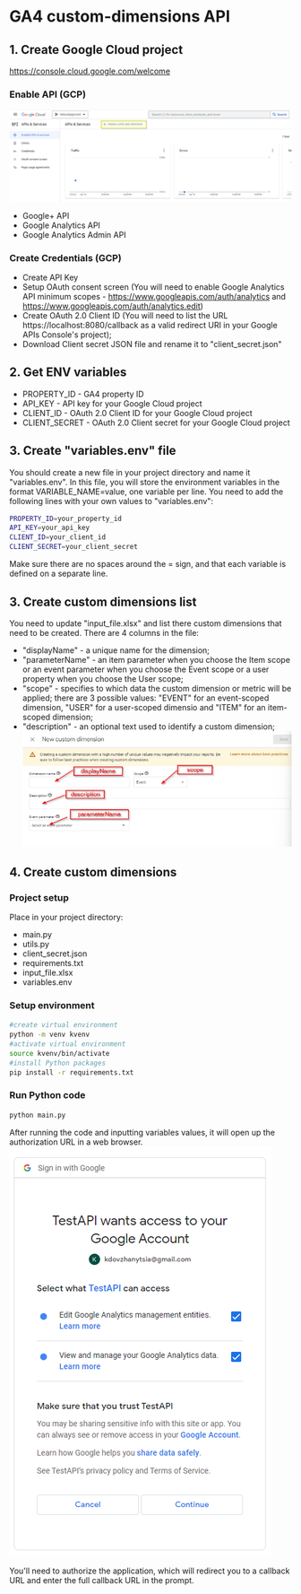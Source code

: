 # GA4 custom-dimensions API

## 1. Create Google Cloud project
https://console.cloud.google.com/welcome

### Enable API (GCP)
![Alt text](/pix/enableapi.png)
- Google+ API
- Google Analytics API
- Google Analytics Admin API

### Create Credentials (GCP)
- Create API Key
- Setup OAuth consent screen (You will need to enable Google Analytics API minimum scopes - https://www.googleapis.com/auth/analytics and https://www.googleapis.com/auth/analytics.edit)
- Create OAuth 2.0 Client ID (You will need to list the URL https://localhost:8080/callback as a valid redirect URI in your Google APIs Console's project);
- Download Client secret JSON file and rename it to "client_secret.json"

## 2. Get ENV variables
- PROPERTY_ID - GA4 property ID
- API_KEY - API key for your Google Cloud project
- CLIENT_ID - OAuth 2.0 Client ID for your Google Cloud project
- CLIENT_SECRET - OAuth 2.0 Client secret for your Google Cloud project

## 3. Create "variables.env" file
You should create a new file in your project directory and name it "variables.env". In this file, you will store the environment variables in the format VARIABLE_NAME=value, one variable per line. You need to add the following lines with your own values to "variables.env":
```bash
PROPERTY_ID=your_property_id
API_KEY=your_api_key
CLIENT_ID=your_client_id
CLIENT_SECRET=your_client_secret
```
Make sure there are no spaces around the = sign, and that each variable is defined on a separate line.

## 3. Create custom dimensions list
You need to update "input_file.xlsx" and list there custom dimensions that need to be created. There are 4 columns in the file:
- "displayName" - a unique name for the dimension;
- "parameterName" - an item parameter when you choose the Item scope or an event parameter when you choose the Event scope or a user property when you choose the User scope;
- "scope" - specifies to which data the custom dimension or metric will be applied; there are 3 possible values: "EVENT" for an event-scoped dimension, "USER" for a user-scoped dimensio and "ITEM" for an item-scoped dimension;
- "description" - an optional text used to identify a custom dimension;
![Alt text](/pix/cdcreate.png)

## 4. Create custom dimensions

### Project setup
Place in your project directory:
- main.py
- utils.py
- client_secret.json
- requirements.txt
- input_file.xlsx
- variables.env

### Setup environment
```bash
#create virtual environment
python -m venv kvenv
#activate virtual environment
source kvenv/bin/activate
#install Python packages 
pip install -r requirements.txt
```

### Run Python code

```bash
python main.py
```
After running the code and inputting variables values, it will open up the authorization URL in a web browser.
![Alt text](/pix/google_accounts.png)

You'll need to authorize the application, which will redirect you to a callback URL and enter the full callback URL in the prompt.